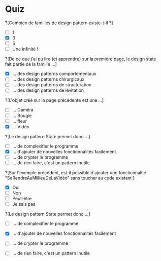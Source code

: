 # Quiz

?[Combien de familles de design pattern existe-t-il ?]
-[ ] 1
-[x] 3
-[ ] 5
-[ ] Une infinité !

?[De ce que j'ai pu lire (et apprendre) sur la première page, le design state fait partie de la famille ...]
-[x] ... des design patterns comportementaux
-[ ] ... des design patterns chirurgicaux
-[ ] ... des design patterns de structuration
-[ ] ... des design patterns de lévitation

?[L'objet créé sur la page précédente est une ...]
-[ ] ... Caméra
-[ ] ... Bougie
-[ ] ... fleur
-[x] ... Vidéo

?[Le design pattern State permet donc ...]
-[ ] ... de complexifier le programme
-[x] ... d'ajouter de nouvelles fonctionnalités facilement
-[ ] ... de crypter le programme
-[ ] ... de rien faire, c'est un pattern inutile

?[Sur l'exemple précédent, est-il possible d'ajouter une fonctionnalité  "SeRendreAuMillieuDeLaVidéo" sans toucher au code existant ] 
-[x] Oui
-[ ] Non
-[ ] Peut-être
-[ ] Je sais pas

?[Le design pattern State permet donc ...]
-[ ] ... de complexifier le programme
-[x] ... d'ajouter de nouvelles fonctionnalités facilement
-[ ] ... de crypter le programme
-[ ] ... de rien faire, c'est un pattern inutile

